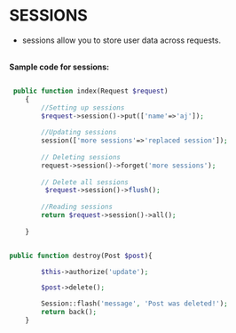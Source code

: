 # SESSIONS
- sessions allow you to store user data across requests.
  <br>
  <br>
  
**Sample code for sessions:**
```php

 public function index(Request $request)
    {
        //Setting up sessions
        $request->session()->put(['name'=>'aj']);
        
        //Updating sessions
        session(['more sessions'=>'replaced session']);
        
        // Deleting sessions
        request->session()->forget('more sessions');
        
        // Delete all sessions
         $request->session()->flush();
        
        //Reading sessions
        return $request->session()->all();
        
    }
```

```php

public function destroy(Post $post){

        $this->authorize('update');

        $post->delete();

        Session::flash('message', 'Post was deleted!');
        return back();
    }

```
